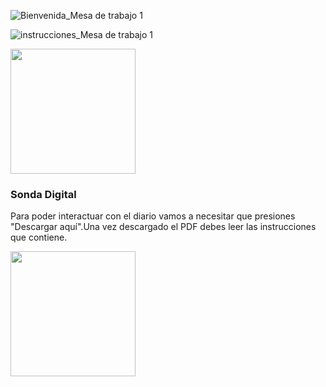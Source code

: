 ![Bienvenida_Mesa de trabajo 1](https://user-images.githubusercontent.com/81307858/113773116-91119500-96f3-11eb-815b-2f6d684f63cd.jpg)

![instrucciones_Mesa de trabajo 1](https://user-images.githubusercontent.com/81307858/113777833-a12c7300-96f9-11eb-83e2-c2c51150a46e.jpg)





[<img align="center" width="200px" src="https://user-images.githubusercontent.com/81307858/113522671-8b3f7680-9570-11eb-828e-43dc2baac9ef.png" />][Website]

[Website]: https://scs4hwkacnb.typeform.com/to/SDqPkxpG



### Sonda Digital

Para poder interactuar con el diario vamos a necesitar que presiones "Descargar aquí".Una vez descargado el PDF debes leer las instrucciones que contiene.

[<img align="center" width="200px" src="https://user-images.githubusercontent.com/81307858/113522634-43205400-9570-11eb-9368-ca2792c873ed.png" />][Descargar]

[Descargar]: https://github.com/Michellemcisaac/Diseno-para-la-escritura/files/6255435/Sonda.interactiva.3.1.pdf


